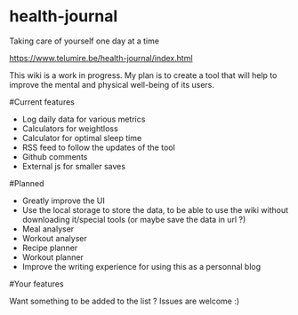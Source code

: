 # health-journal
Taking care of yourself one day at a time

https://www.telumire.be/health-journal/index.html

This wiki is a work in progress. My plan is to create a tool that will help to improve the mental and physical well-being of its users.

#Current features

* Log daily data for various metrics
* Calculators for weightloss
* Calculator for optimal sleep time
* RSS feed to follow the updates of the tool
* Github comments
* External js for smaller saves

#Planned

* Greatly improve the UI
* Use the local storage to store the data, to be able to use the wiki without downloading it/special tools (or maybe save the data in url ?)
* Meal analyser
* Workout analyser
* Recipe planner
* Workout planner
* Improve the writing experience for using this as a personnal blog

#Your features

Want something to be added to the list ? Issues are welcome :)

